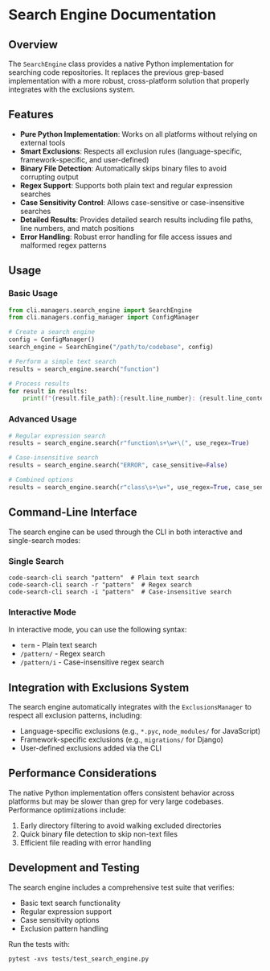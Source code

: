 # Search Engine Documentation

## Overview

The `SearchEngine` class provides a native Python implementation for searching code repositories. It replaces the previous grep-based implementation with a more robust, cross-platform solution that properly integrates with the exclusions system.

## Features

- **Pure Python Implementation**: Works on all platforms without relying on external tools
- **Smart Exclusions**: Respects all exclusion rules (language-specific, framework-specific, and user-defined)
- **Binary File Detection**: Automatically skips binary files to avoid corrupting output
- **Regex Support**: Supports both plain text and regular expression searches
- **Case Sensitivity Control**: Allows case-sensitive or case-insensitive searches
- **Detailed Results**: Provides detailed search results including file paths, line numbers, and match positions
- **Error Handling**: Robust error handling for file access issues and malformed regex patterns

## Usage

### Basic Usage

```python
from cli.managers.search_engine import SearchEngine
from cli.managers.config_manager import ConfigManager

# Create a search engine
config = ConfigManager()
search_engine = SearchEngine("/path/to/codebase", config)

# Perform a simple text search
results = search_engine.search("function")

# Process results
for result in results:
    print(f"{result.file_path}:{result.line_number}: {result.line_content}")
```

### Advanced Usage

```python
# Regular expression search
results = search_engine.search(r"function\s+\w+\(", use_regex=True)

# Case-insensitive search
results = search_engine.search("ERROR", case_sensitive=False)

# Combined options
results = search_engine.search(r"class\s+\w+", use_regex=True, case_sensitive=False)
```

## Command-Line Interface

The search engine can be used through the CLI in both interactive and single-search modes:

### Single Search

```
code-search-cli search "pattern"  # Plain text search
code-search-cli search -r "pattern"  # Regex search
code-search-cli search -i "pattern"  # Case-insensitive search
```

### Interactive Mode

In interactive mode, you can use the following syntax:

- `term` - Plain text search
- `/pattern/` - Regex search
- `/pattern/i` - Case-insensitive regex search

## Integration with Exclusions System

The search engine automatically integrates with the `ExclusionsManager` to respect all exclusion patterns, including:

- Language-specific exclusions (e.g., `*.pyc`, `node_modules/` for JavaScript)
- Framework-specific exclusions (e.g., `migrations/` for Django)
- User-defined exclusions added via the CLI

## Performance Considerations

The native Python implementation offers consistent behavior across platforms but may be slower than grep for very large codebases. Performance optimizations include:

1. Early directory filtering to avoid walking excluded directories
2. Quick binary file detection to skip non-text files
3. Efficient file reading with error handling

## Development and Testing

The search engine includes a comprehensive test suite that verifies:

- Basic text search functionality
- Regular expression support
- Case sensitivity options
- Exclusion pattern handling

Run the tests with:

```
pytest -xvs tests/test_search_engine.py
```